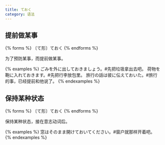 ```yaml
---
title: ておく
category: 语法
---
```


## 提前做某事

{% forms %}
〔て形〕ておく
{% endforms %}

为了预防某事，而提前做某事。

{% examples %}
ごみを外に出しておきましょう。#先把垃圾拿出去吧。
荷物を鞄に入れておきます。#先把行李放包里。
旅行の話は彼に伝えておいた。#旅行的事，已经提前和他说了。
{% endexamples %}

## 保持某种状态

{% forms %}
〔て形〕ておく
{% endforms %}

保持某种状态，接在意志动词后。

{% examples %}
窓はそのまま開けておいてください。#窗户就那样开着吧。
{% endexamples %}
